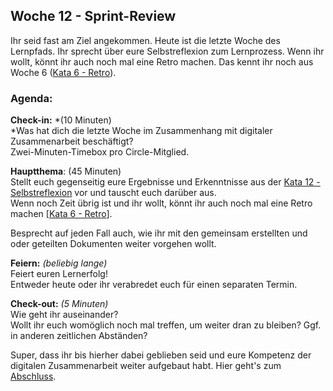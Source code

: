 ## Woche 12 - Sprint-Review

Ihr seid fast am Ziel angekommen. Heute ist die letzte Woche des
Lernpfads. Ihr sprecht über eure Selbstreflexion zum Lernprozess. Wenn
ihr wollt, könnt ihr auch noch mal eine Retro machen. Das kennt ihr noch
aus Woche 6 ([Kata 6 - Retro](5-6-Kata-6.md)).

### Agenda:

**Check-in:** *(10 Minuten)  
*Was hat dich die letzte Woche im Zusammenhang mit digitaler
Zusammenarbeit beschäftigt?  
Zwei-Minuten-Timebox pro Circle-Mitglied.


**Hauptthema**: (45 Minuten)  
Stellt euch gegenseitig eure Ergebnisse und Erkenntnisse aus der [Kata
12 - Selbstreflexion](5-12-Kata-12.md) vor und tauscht euch
darüber aus.  
Wenn noch Zeit übrig ist und ihr wollt, könnt ihr auch noch mal eine
Retro machen \[[Kata 6 - Retro](5-61-Kata-61.md)\].

Besprecht auf jeden Fall auch, wie ihr mit den gemeinsam erstellten und
oder geteilten Dokumenten weiter vorgehen wollt.


**Feiern:** *(beliebig lange)*  
Feiert euren Lernerfolg!  
Entweder heute oder ihr verabredet euch für einen separaten Termin.


**Check-out:** *(5 Minuten)*  
Wie geht ihr auseinander?  
Wollt ihr euch womöglich noch mal treffen, um weiter dran zu bleiben?
Ggf. in anderen zeitlichen Abständen?

Super, dass ihr bis hierher dabei geblieben seid und eure Kompetenz der
digitalen Zusammenarbeit weiter aufgebaut habt. Hier geht's zum
[Abschluss](8-0-Abschluss.md).